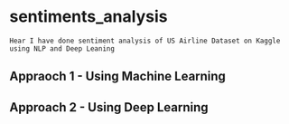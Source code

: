 # sentiments_analysis

`` Hear I have done sentiment analysis of US Airline Dataset on Kaggle using NLP and Deep Leaning ``


## Appraoch 1 - Using Machine Learning 
## Approach 2 - Using Deep Learning
